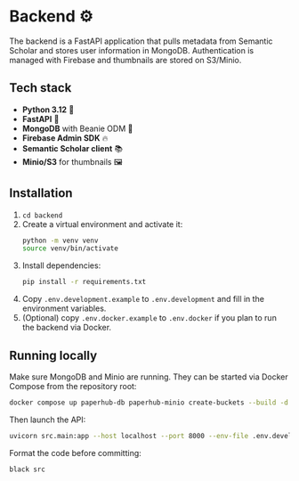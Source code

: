 # Backend ⚙️

The backend is a FastAPI application that pulls metadata from Semantic Scholar and stores user information in MongoDB. Authentication is managed with Firebase and thumbnails are stored on S3/Minio.

## Tech stack

- **Python 3.12** 🐍
- **FastAPI** 🚀
- **MongoDB** with Beanie ODM 🍃
- **Firebase Admin SDK** 🔥
- **Semantic Scholar client** 📚
- **Minio/S3** for thumbnails 🖼️

## Installation

1. `cd backend`
2. Create a virtual environment and activate it:
   ```bash
   python -m venv venv
   source venv/bin/activate
   ```
3. Install dependencies:
   ```bash
   pip install -r requirements.txt
   ```
4. Copy `.env.development.example` to `.env.development` and fill in the environment variables.
5. (Optional) copy `.env.docker.example` to `.env.docker` if you plan to run the backend via Docker.

## Running locally

Make sure MongoDB and Minio are running. They can be started via Docker Compose from the repository root:
```bash
docker compose up paperhub-db paperhub-minio create-buckets --build -d
```

Then launch the API:
```bash
uvicorn src.main:app --host localhost --port 8000 --env-file .env.development
```

Format the code before committing:
```bash
black src
```
